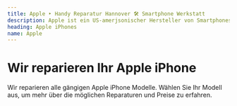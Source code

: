 ```yaml
---
title: Apple ‣ Handy Reparatur Hannover 🛠️ Smartphone Werkstatt
description: Apple ist ein US-amerjsonischer Hersteller von Smartphones, Tablets, Computern und Software. Das Unternehmen wurde 1976 von Steve Jobs, Steve Wozniak und Ronald Wayne gegründet.
heading: Apple iPhones
name: Apple
---
```


# Wir reparieren Ihr Apple iPhone
Wir reparieren alle gängigen Apple iPhone Modelle. Wählen Sie Ihr Modell aus, um mehr über die möglichen Reparaturen und Preise zu erfahren.